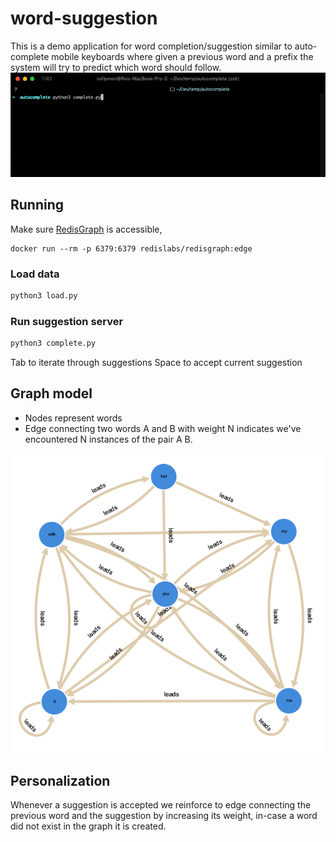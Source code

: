 # word-suggestion

This is a demo application for word completion/suggestion similar to auto-complete mobile keyboards
where given a previous word and a prefix the system will try to predict which word should follow.
<img src="/img/demo.gif"/>

## Running
Make sure [RedisGraph](http://redisgraph.io/) is accessible,

```
docker run --rm -p 6379:6379 redislabs/redisgraph:edge
```

### Load data
```python
python3 load.py
```

### Run suggestion server
```python
python3 complete.py
```

Tab to iterate through suggestions
Space to accept current suggestion

## Graph model
* Nodes represent words
* Edge connecting two words A and B with weight N indicates we've encountered N instances of the pair A B.

<img src="/img/model.png"/>

## Personalization
Whenever a suggestion is accepted we reinforce to edge connecting the previous word and the suggestion by increasing its weight, in-case a word did not exist in the graph it is created.
